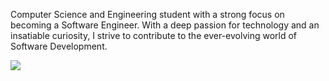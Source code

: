Computer Science and Engineering student with a strong focus on becoming a Software Engineer. With a deep passion for technology and an insatiable curiosity, I strive to contribute to the ever-evolving world of Software Development.

![](https://raw.githubusercontent.com/vn7n24fzkq/github-profile-summary-cards-example/master/profile-summary-card-output/algolia/3-stats.svg)



